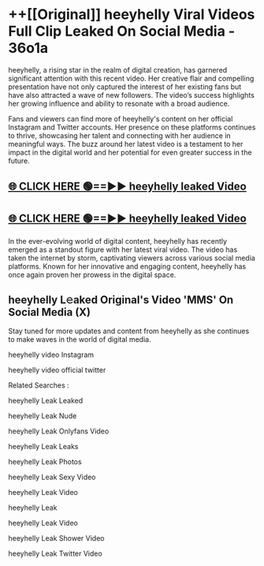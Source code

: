 # ++[[Original]] heeyhelly Viral Videos Full Clip Leaked On Social Media - 36o1a<br>

heeyhelly, a rising star in the realm of digital creation, has garnered significant attention with this recent video. Her creative flair and compelling presentation have not only captured the interest of her existing fans but have also attracted a wave of new followers. The video’s success highlights her growing influence and ability to resonate with a broad audience.

Fans and viewers can find more of heeyhelly's content on her official Instagram and Twitter accounts. Her presence on these platforms continues to thrive, showcasing her talent and connecting with her audience in meaningful ways. The buzz around her latest video is a testament to her impact in the digital world and her potential for even greater success in the future.


## [🌐 CLICK HERE 🟢==►► heeyhelly leaked Video ](https://onlyclips.site?title=heeyhelly&ref=git)

## [🌐 CLICK HERE 🟢==►► heeyhelly leaked Video ](https://onlyclips.site?title=heeyhelly&ref=git)


In the ever-evolving world of digital content, heeyhelly has recently emerged as a standout figure with her latest viral video. The video has taken the internet by storm, captivating viewers across various social media platforms. Known for her innovative and engaging content, heeyhelly has once again proven her prowess in the digital space.



## heeyhelly L𝚎aked Original's Video 'MMS' On Social Media (X)


Stay tuned for more updates and content from heeyhelly as she continues to make waves in the world of digital media.

heeyhelly video Instagram

heeyhelly video official twitter


Related Searches :

heeyhelly Leak Leaked

heeyhelly Leak Nude

heeyhelly Leak Onlyfans Video

heeyhelly Leak Leaks

heeyhelly Leak Photos

heeyhelly Leak Sexy Video

heeyhelly Leak Video

heeyhelly Leak

heeyhelly Leak Video

heeyhelly Leak Shower Video

heeyhelly Leak Twitter Video

